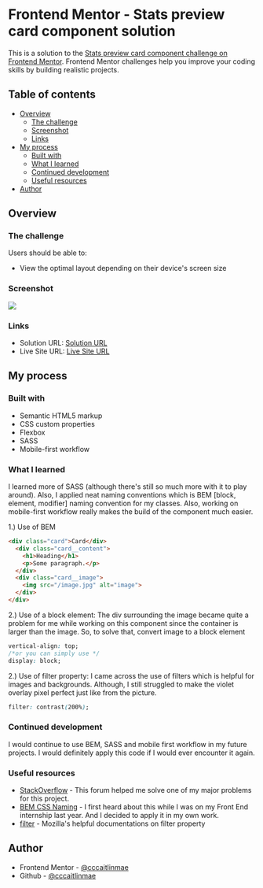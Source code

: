 # Frontend Mentor - Stats preview card component solution

This is a solution to the [Stats preview card component challenge on Frontend Mentor](https://www.frontendmentor.io/challenges/stats-preview-card-component-8JqbgoU62). Frontend Mentor challenges help you improve your coding skills by building realistic projects.

## Table of contents

- [Overview](#overview)
  - [The challenge](#the-challenge)
  - [Screenshot](#screenshot)
  - [Links](#links)
- [My process](#my-process)
  - [Built with](#built-with)
  - [What I learned](#what-i-learned)
  - [Continued development](#continued-development)
  - [Useful resources](#useful-resources)
- [Author](#author)

## Overview

### The challenge

Users should be able to:

- View the optimal layout depending on their device's screen size

### Screenshot

![](./screenshot.jpg)

### Links

- Solution URL: [Solution URL](https://www.frontendmentor.io/solutions/stats-preview-card-using-sass-and-flexbox-bgJNFQ2I2)
- Live Site URL: [Live Site URL](https://cccaitlinmae-stats-preview-card.netlify.app)

## My process

### Built with

- Semantic HTML5 markup
- CSS custom properties
- Flexbox
- SASS
- Mobile-first workflow

### What I learned

I learned more of SASS (although there's still so much more with it to play around). Also, I applied neat naming conventions which is BEM [block, element, modifier] naming convention for my classes. Also, working on mobile-first workflow really makes the build of the component much easier.

1.) Use of BEM

```html
<div class="card">Card</div>
  <div class="card__content">
    <h1>Heading</h1>
    <p>Some paragraph.</p>
  </div>
  <div class="card__image">
    <img src="/image.jpg" alt="image">
  </div>
</div>
```

2.) Use of a block element: The div surrounding the image became quite a problem for me while working on this component since the container is larger than the image. So, to solve that, convert image to a block element

```css
vertical-align: top;
/*or you can simply use */
display: block;
```

2.) Use of filter property: I came across the use of filters which is helpful for images and backgrounds. Although, I still struggled to make the violet overlay pixel perfect just like from the picture.

```css
filter: contrast(200%);
```

### Continued development

I would continue to use BEM, SASS and mobile first workflow in my future projects. I would definitely apply this code if I would ever encounter it again.

### Useful resources

- [StackOverflow](https://stackoverflow.com/questions/11447707/div-container-larger-than-image-inside) - This forum helped me solve one of my major problems for this project.
- [BEM CSS Naming](https://sparkbox.com/foundry/bem_by_example) - I first heard about this while I was on my Front End internship last year. And I decided to apply it in my own work.
- [filter](https://developer.mozilla.org/en-US/docs/Web/CSS/filter) - Mozilla's helpful documentations on filter property

## Author

- Frontend Mentor - [@cccaitlinmae](https://www.frontendmentor.io/profile/cccaitlinmae)
- Github - [@cccaitlinmae](https://github.com/cccaitlinmae)
